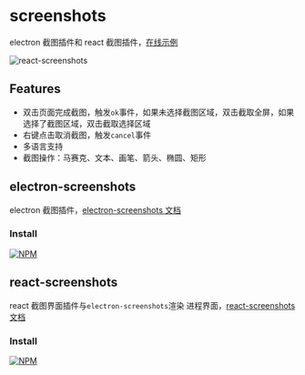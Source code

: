 # screenshots

electron 截图插件和 react 截图插件，[在线示例](https://github.com/minzhang2/screenshots)

![react-screenshots](./screenshot.jpg)

## Features

- 双击页面完成截图，触发`ok`事件，如果未选择截图区域，双击截取全屏，如果选择了截图区域，双击截取选择区域
- 右键点击取消截图，触发`cancel`事件
- 多语言支持
- 截图操作：马赛克、文本、画笔、箭头、椭圆、矩形

## electron-screenshots

electron 截图插件，[electron-screenshots 文档](./packages/electron-screenshots/README.md)

### Install

[![NPM](https://nodei.co/npm/electron-screenshots.png?downloads=true&downloadRank=true&stars=true)](https://nodei.co/npm/electron-screenshots/)

## react-screenshots

react 截图界面插件与`electron-screenshots`渲染 进程界面，[react-screenshots 文档](./packages/react-screenshots/README.md)

### Install

[![NPM](https://nodei.co/npm/react-screenshots.png?downloads=true&downloadRank=true&stars=true)](https://nodei.co/npm/react-screenshots/)
